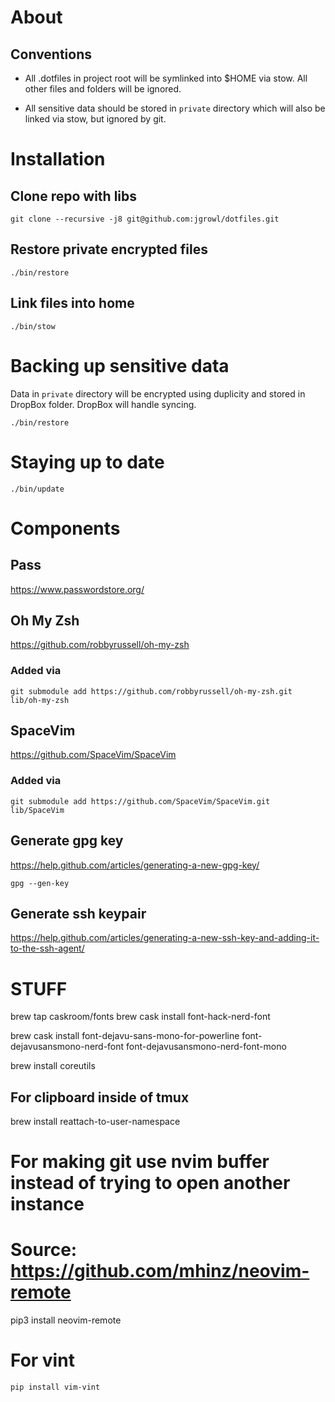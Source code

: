 # About

## Conventions

* All .dotfiles in project root will be symlinked into $HOME via stow. All other files and folders will be ignored.

* All sensitive data should be stored in `private` directory which will also be linked via stow, but ignored by git.

# Installation

## Clone repo with libs

`git clone --recursive -j8 git@github.com:jgrowl/dotfiles.git`

## Restore private encrypted files

`./bin/restore`

## Link files into home

`./bin/stow`

# Backing up sensitive data

Data in `private` directory will be encrypted using duplicity and stored in DropBox folder. DropBox will handle syncing.

`./bin/restore`

# Staying up to date

`./bin/update`

# Components

## Pass

https://www.passwordstore.org/

## Oh My Zsh

https://github.com/robbyrussell/oh-my-zsh

### Added via

`git submodule add https://github.com/robbyrussell/oh-my-zsh.git lib/oh-my-zsh`

## SpaceVim

https://github.com/SpaceVim/SpaceVim

### Added via

`git submodule add https://github.com/SpaceVim/SpaceVim.git lib/SpaceVim`

## Generate gpg key

https://help.github.com/articles/generating-a-new-gpg-key/

`gpg --gen-key`

## Generate ssh keypair

https://help.github.com/articles/generating-a-new-ssh-key-and-adding-it-to-the-ssh-agent/


# STUFF

brew tap caskroom/fonts
brew cask install font-hack-nerd-font

brew cask install font-dejavu-sans-mono-for-powerline font-dejavusansmono-nerd-font font-dejavusansmono-nerd-font-mono

brew install coreutils

## For clipboard inside of tmux
brew install reattach-to-user-namespace

# For making git use nvim buffer instead of trying to open another instance
# Source: https://github.com/mhinz/neovim-remote

pip3 install neovim-remote

# For vint

`pip install vim-vint`
